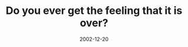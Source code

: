---
layout: base.njk
title : 'Do you ever get the feeling that it is over?' 
view_title : 'Do you ever get the feeling that it is over?' 
year : '2002' 
date : '2002-12-20' 
img_file : '/drawing/doyouevergetthefeelingthatitisover.png' 
html_file : 'doyouevergetthefeelingth' 
next_html : 'thatshighschoolphysics.html' 
year_order : '213' 
permalink : "title/{{html_file}}.html"
---